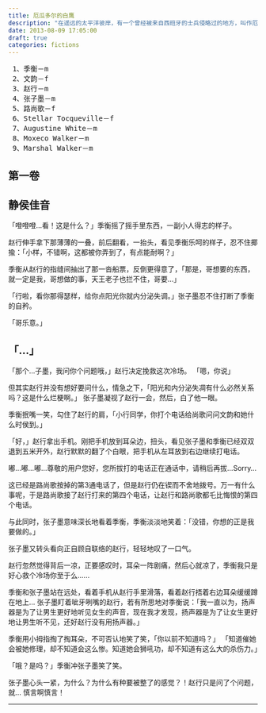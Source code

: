 ```yaml
---
title: 厄瓜多尔的白鹰
description: "在遥远的太平洋彼岸，有一个曾经被来自西班牙的士兵侵略过的地方，叫作厄瓜多尔，那是一个位于南美洲的热带岛＿国，在那片土地上，有由一座座浮于水面，或大或小的礁石、隆起的地壳构成的科隆群岛，也叫作加拉帕戈斯群岛。那里仿佛就是生物的天堂，令上帝都为之叹息..."
date: 2013-08-09 17:05:00
draft: true
categories: fictions
---
```


<pre> 1、季衡－m
 2、文韵－f
 3、赵行－m
 4、张子墨－m
 5、路尚歌－f
 6、Stellar Tocqueville－f
 7、Augustine White－m
 8、Moxeco Walker－m
 9、Marshal Walker－m</pre>

## 第一卷

## 静侯佳音

「噔噔噔…看！这是什么？」季衡摇了摇手里东西，一副小人得志的样子。

赵行伸手拿下那薄薄的一叠，前后翻看，一抬头，看见季衡乐呵的样子，忍不住揶揄：「小样，不错啊，这都被你弄到了，有点能耐啊？」

季衡从赵行的指缝间抽出了那一沓船票，反倒更得意了，「那是，哥想要的东西，就一定是我，哥想做的事，天王老子也拦不住，哥要…」

「行啦，看你那得瑟样，给你点阳光你就内分泌失调。」张子墨忍不住打断了季衡的自矜。

「哥乐意。」

「…」
---

「那个…子墨，我问你个问题哦，」赵行决定挽救这次冷场。 「嗯，你说」

但其实赵行并没有想好要问什么，情急之下，「阳光和内分泌失凋有什么必然关系吗？这是什么烂梗啊。」 张子墨凝视了赵行一会，然后，白了他一眼。

季衡抿嘴一笑，勾住了赵行的肩，「小行同学，你打个电话给尚歌问问文韵和她什么时侯到。」

「好，」赵行拿出手机。刚把手机放到耳朵边，扭头，看见张子墨和季衡已经双双退到五米开外，赵行默默的翻了个白眼，把手机从左耳放到右边继续打电话。

嘟…嘟…嘟…尊敬的用户您好，您所拔打的电话正在通话中，请稍后再拔…Sorry…

这已经是路尚歌按掉的第3通电话了，但是赵行仍在锲而不舍地拨号。万一有什么事呢，于是路尚歌接了赵行打来的第四个电话，让赵行和路尚歌都乇比悔恨的第四个电话。

与此同时，张子墨意味深长地看着季衡，季衡淡淡地笑着：「没错，你想的正是我要做的。」

张子墨又转头看向正自顾自联络的赵行，轻轻地叹了一口气。

赵行忽然觉得背后一凉，正要感叹时，耳朵一阵剧痛，然后心就凉了，季衡我只是好心救个冷场你至于么......

季衡和张子墨站在远处，看着手机从赵行手里滑落，看着赵行捂着右边耳朵缓缓蹲在地上… 张子墨盯着呲牙咧嘴的赵行，若有所思地对季衡说：「我一直以为，扬声器是为了让男生更好地听见女生的声音，现在我才发现，扬声器是为了让女生更好地让男生听不见，还好赵行没有用扬声器。」

季衡用小拇指掏了掏耳朵，不可否认地笑了笑，「你以前不知道吗？」 「知道催她会被她修理，却不知道会这么惨。知道她会狮吼功，却不知道有这么大的杀伤力。」

「哦？是吗？」季衡冲张子墨笑了笑。

张子墨心头一紧，为什么？为什么有种要被整了的感觉？！赵行只是问了个问题，就… 慎言啊慎言！

---
